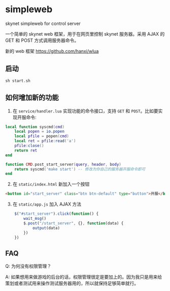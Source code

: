 # simpleweb
skynet simpleweb for control server

一个简单的 skynet web 框架，用于在网页里控制 skynet 服务器。采用 AJAX 的 GET 和 POST 方式调用服务器命令。

新的 web 框架 <https://github.com/hanxi/wlua>

## 启动

```
sh start.sh
```

## 如何增加新的功能

1. 在 `service/handler.lua` 实现功能的命令接口，支持 `GET` 和 `POST`。比如要实现开服命令:

```lua
local function syscmd(cmd)
    local popen = io.popen
    local pfile = popen(cmd)
    local ret = pfile:read('a')
    pfile:close()
    return ret
end

function CMD.post_start_server(query, header, body)
    return syscmd('make start') -- 修改为你自己的服务器开服命令即可
end
```

2. 在 `static/index.html` 新加入一个按钮

```html
<button id="start_server" class="btn btn-default" type="button">开服</button>
````

3. 在 `static/app.js` 加入 AJAX 方法

```js
    $("#start_server").click(function() {
        wait_msg()
        $.post("/start_server", {}, function(data) {
            output(data)
        })
    })
```

## FAQ

Q: 为何没有权限管理？

A: 如果想用来做游戏的后台的话，权限管理很定是要加上的。因为我只是用来给策划或者测试用来操作测试服务器用的，所以就保持足够简单就行。
